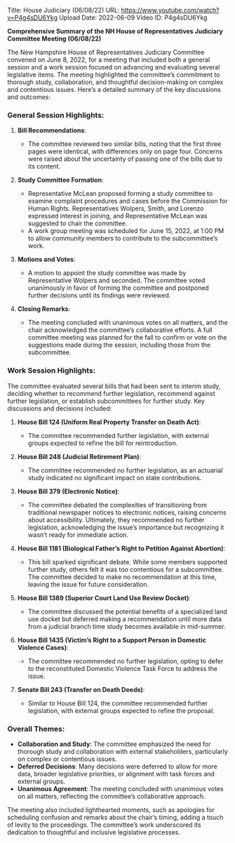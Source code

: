 Title: House Judiciary (06/08/22)
URL: https://www.youtube.com/watch?v=P4g4sDU6Ykg
Upload Date: 2022-06-09
Video ID: P4g4sDU6Ykg

**Comprehensive Summary of the NH House of Representatives Judiciary Committee Meeting (06/08/22)**

The New Hampshire House of Representatives Judiciary Committee convened on June 8, 2022, for a meeting that included both a general session and a work session focused on advancing and evaluating several legislative items. The meeting highlighted the committee’s commitment to thorough study, collaboration, and thoughtful decision-making on complex and contentious issues. Here’s a detailed summary of the key discussions and outcomes:

### General Session Highlights:
1. **Bill Recommendations**:
   - The committee reviewed two similar bills, noting that the first three pages were identical, with differences only on page four. Concerns were raised about the uncertainty of passing one of the bills due to its content.

2. **Study Committee Formation**:
   - Representative McLean proposed forming a study committee to examine complaint procedures and cases before the Commission for Human Rights. Representatives Wolpers, Smith, and Lorenzo expressed interest in joining, and Representative McLean was suggested to chair the committee.
   - A work group meeting was scheduled for June 15, 2022, at 1:00 PM to allow community members to contribute to the subcommittee’s work.

3. **Motions and Votes**:
   - A motion to appoint the study committee was made by Representative Wolpers and seconded. The committee voted unanimously in favor of forming the committee and postponed further decisions until its findings were reviewed.

4. **Closing Remarks**:
   - The meeting concluded with unanimous votes on all matters, and the chair acknowledged the committee’s collaborative efforts. A full committee meeting was planned for the fall to confirm or vote on the suggestions made during the session, including those from the subcommittee.

### Work Session Highlights:
The committee evaluated several bills that had been sent to interim study, deciding whether to recommend further legislation, recommend against further legislation, or establish subcommittees for further study. Key discussions and decisions included:

1. **House Bill 124 (Uniform Real Property Transfer on Death Act)**:
   - The committee recommended further legislation, with external groups expected to refine the bill for reintroduction.

2. **House Bill 248 (Judicial Retirement Plan)**:
   - The committee recommended no further legislation, as an actuarial study indicated no significant impact on state contributions.

3. **House Bill 379 (Electronic Notice)**:
   - The committee debated the complexities of transitioning from traditional newspaper notices to electronic notices, raising concerns about accessibility. Ultimately, they recommended no further legislation, acknowledging the issue’s importance but recognizing it wasn’t ready for immediate action.

4. **House Bill 1181 (Biological Father’s Right to Petition Against Abortion)**:
   - This bill sparked significant debate. While some members supported further study, others felt it was too contentious for a subcommittee. The committee decided to make no recommendation at this time, leaving the issue for future consideration.

5. **House Bill 1389 (Superior Court Land Use Review Docket)**:
   - The committee discussed the potential benefits of a specialized land use docket but deferred making a recommendation until more data from a judicial branch time study becomes available in mid-summer.

6. **House Bill 1435 (Victim’s Right to a Support Person in Domestic Violence Cases)**:
   - The committee recommended no further legislation, opting to defer to the reconstituted Domestic Violence Task Force to address the issue.

7. **Senate Bill 243 (Transfer on Death Deeds)**:
   - Similar to House Bill 124, the committee recommended further legislation, with external groups expected to refine the proposal.

### Overall Themes:
- **Collaboration and Study**: The committee emphasized the need for thorough study and collaboration with external stakeholders, particularly on complex or contentious issues.
- **Deferred Decisions**: Many decisions were deferred to allow for more data, broader legislative priorities, or alignment with task forces and external groups.
- **Unanimous Agreement**: The meeting concluded with unanimous votes on all matters, reflecting the committee’s collaborative approach.

The meeting also included lighthearted moments, such as apologies for scheduling confusion and remarks about the chair’s timing, adding a touch of levity to the proceedings. The committee’s work underscored its dedication to thoughtful and inclusive legislative processes.